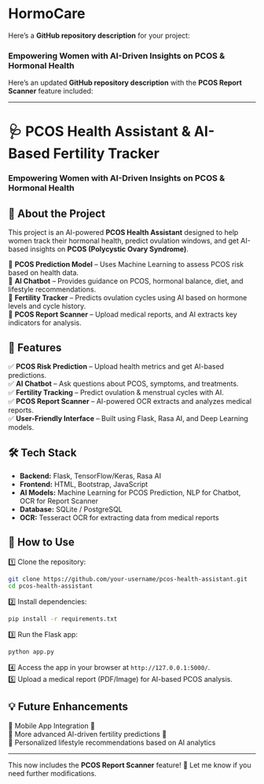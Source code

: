 # HormoCare
Here’s a **GitHub repository description** for your project:    
### Empowering Women with AI-Driven Insights on PCOS & Hormonal Health  

Here’s an updated **GitHub repository description** with the **PCOS Report Scanner** feature included:  

---

# 🩺 PCOS Health Assistant & AI-Based Fertility Tracker  
### Empowering Women with AI-Driven Insights on PCOS & Hormonal Health  

## 🌟 About the Project  
This project is an AI-powered **PCOS Health Assistant** designed to help women track their hormonal health, predict ovulation windows, and get AI-based insights on **PCOS (Polycystic Ovary Syndrome)**.  

🔹 **PCOS Prediction Model** – Uses Machine Learning to assess PCOS risk based on health data.  
🔹 **AI Chatbot** – Provides guidance on PCOS, hormonal balance, diet, and lifestyle recommendations.  
🔹 **Fertility Tracker** – Predicts ovulation cycles using AI based on hormone levels and cycle history.  
🔹 **PCOS Report Scanner** – Upload medical reports, and AI extracts key indicators for analysis.  

## 🚀 Features  
✅ **PCOS Risk Prediction** – Upload health metrics and get AI-based predictions.  
✅ **AI Chatbot** – Ask questions about PCOS, symptoms, and treatments.  
✅ **Fertility Tracking** – Predict ovulation & menstrual cycles with AI.  
✅ **PCOS Report Scanner** – AI-powered OCR extracts and analyzes medical reports.  
✅ **User-Friendly Interface** – Built using Flask, Rasa AI, and Deep Learning models.  

## 🛠️ Tech Stack  
- **Backend:** Flask, TensorFlow/Keras, Rasa AI  
- **Frontend:** HTML, Bootstrap, JavaScript  
- **AI Models:** Machine Learning for PCOS Prediction, NLP for Chatbot, OCR for Report Scanner  
- **Database:** SQLite / PostgreSQL  
- **OCR:** Tesseract OCR for extracting data from medical reports  

## 🎯 How to Use  
1️⃣ Clone the repository:  
   ```sh
   git clone https://github.com/your-username/pcos-health-assistant.git  
   cd pcos-health-assistant
   ```  
2️⃣ Install dependencies:  
   ```sh
   pip install -r requirements.txt  
   ```  
3️⃣ Run the Flask app:  
   ```sh
   python app.py  
   ```  
4️⃣ Access the app in your browser at `http://127.0.0.1:5000/`.  
5️⃣ Upload a medical report (PDF/Image) for AI-based PCOS analysis.  

## 💡 Future Enhancements  
🔹 Mobile App Integration 📱  
🔹 More advanced AI-driven fertility predictions 🤖  
🔹 Personalized lifestyle recommendations based on AI analytics  

---

This now includes the **PCOS Report Scanner** feature! 🚀 Let me know if you need further modifications.
